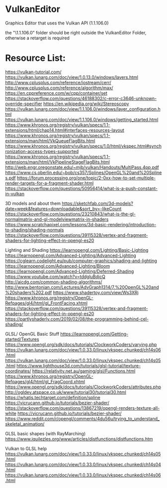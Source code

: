 # VulkanEditor
Graphics Editor that uses the Vulkan API (1.1.106.0)

the "\1.1.106.0" folder should be right outside the VulkanEditor Folder, otherwise a 
retarget is required

# Resource List:
https://vulkan-tutorial.com/
https://vulkan.lunarg.com/doc/view/1.0.13.0/windows/layers.html
http://www.cplusplus.com/reference/iostream/cerr/
http://www.cplusplus.com/reference/algorithm/max/
https://en.cppreference.com/w/cpp/container/set
https://stackoverflow.com/questions/46188302/c-error-c3646-unknown-override-specifier
https://en.wikipedia.org/wiki/Stereoscopy
https://vulkan.lunarg.com/doc/view/1.1.106.0/windows/layer_configuration.html
https://vulkan.lunarg.com/doc/view/1.1.106.0/windows/getting_started.html
https://www.khronos.org/registry/vulkan/specs/1.1-extensions/html/chap14.html#interfaces-resources-layout
https://www.khronos.org/registry/vulkan/specs/1.1-extensions/man/html/VkQueueFlagBits.html
https://www.khronos.org/registry/vulkan/specs/1.0/html/vkspec.html#synchronization-access-types-supported
https://www.khronos.org/registry/vulkan/specs/1.1-extensions/man/html/VkPipelineStageFlagBits.html
http://web.engr.oregonstate.edu/~mjb/vulkan/Handouts/MultiPass.4pp.pdf
https://www.cs.oberlin.edu/~bob/cs357/Splines/OpenGL%20and%20Splines.pdf
https://forum.processing.org/one/topic/2-0xx-how-to-set-multiple-render-targets-for-a-fragment-shader.html
https://stackoverflow.com/questions/50956414/what-is-a-push-constant-in-vulkan


3D models and about them
https://sketchfab.com/3d-models?date=week&features=downloadable&sort_by=-likeCount
https://stackoverflow.com/questions/23210843/what-is-the-gl-normalmatrix-and-gl-modelviewmatrix-in-shaders
https://www.scratchapixel.com/lessons/3d-basic-rendering/introduction-to-shading/shading-normals
https://stackoverflow.com/questions/39115328/vertex-and-fragment-shaders-for-lighting-effect-in-opengl-es20


Lighting and Shading
https://learnopengl.com/Lighting/Basic-Lighting
https://learnopengl.com/Advanced-Lighting/Advanced-Lighting
https://cglearn.codelight.eu/pub/computer-graphics/shading-and-lighting
https://learnopengl.com/Advanced-Lighting/Bloom
https://learnopengl.com/Advanced-Lighting/Deferred-Shading
https://www.youtube.com/watch?v=tddgluBdjcQ
http://aicdg.com/common-shading-algorithms/
http://www.bentonian.com/Lectures/AdvGraph1314/7.%20OpenGL%20and%20shaders%202.pdf
https://www.shadertoy.com/view/Ws3XRj
https://www.khronos.org/registry/OpenGL-Refpages/gl4/html/gl_FrontFacing.xhtml
https://stackoverflow.com/questions/39115328/vertex-and-fragment-shaders-for-lighting-effect-in-opengl-es20
https://partlyshaderly.com/2019/02/08/the-programming-behind-cel-shading/


GLSL/ OpenGL Basic Stuff
https://learnopengl.com/Getting-started/Textures
https://www.opengl.org/sdk/docs/tutorials/ClockworkCoders/varying.php
https://vulkan.lunarg.com/doc/view/1.0.33.0/linux/vkspec.chunked/ch14s06.html
https://vulkan.lunarg.com/doc/view/1.0.33.0/linux/vkspec.chunked/ch14s05.html
https://www.lighthouse3d.com/tutorials/glsl-tutorial/texture-coordinates/
https://relativity.net.au/gaming/glsl/Functions.html
https://www.khronos.org/registry/OpenGL-Refpages/gl4/html/gl_FragCoord.xhtml
https://www.opengl.org/sdk/docs/tutorials/ClockworkCoders/attributes.php
http://ogldev.atspace.co.uk/www/tutorial30/tutorial30.html
https://whatis.techtarget.com/definition/spline
https://vicrucann.github.io/tutorials/bezier-shader/
https://stackoverflow.com/questions/13867219/opengl-renders-texture-all-white
https://vicrucann.github.io/tutorials/bezier-shader/
https://www.reddit.com/r/opengl/comments/4du56u/trying_to_understand_skeletal_animation/


GLSL basic shapes (with RayMarching)
https://www.iquilezles.org/www/articles/distfunctions/distfunctions.htm

Vulkan to GLSL help
https://vulkan.lunarg.com/doc/view/1.0.33.0/linux/vkspec.chunked/ch14s05.html
https://vulkan.lunarg.com/doc/view/1.0.33.0/linux/vkspec.chunked/ch14s04.html
https://vulkan.lunarg.com/doc/view/1.0.33.0/linux/vkspec.chunked/ch14s06.html

